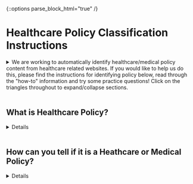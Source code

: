 {::options parse_block_html="true" /}

# Healthcare Policy Classification Instructions
<details>
 <summary>
We are working to automatically identify healthcare/medical policy content from healthcare related websites. If you would like to help us do this, please find the instructions for identifying policy below, read through the "how-to" information and try some practice questions! Click on the triangles throughout to expand/collapse sections.
  </summary>
 <br/>
 
If you like what you see, please search "Classify medial policy documents" at [https://worker.mturk.com/](https://worker.mturk.com/)! 
 
#### Qualification Test
A qualification test is required before working on these HITs and may be updated at any time. There is no tolerance of spamming. Your answers are compared to other answers which allow us to determine the accuracy of your work. If we later find that your performance is significantly lower than what you did in the qualification task and compared to other common questions, we retain the right to reject your HITs or block you from this work.

#### MTurk HIT
Read the pdf content presented in the MTurk HIT and select one of the policy classification answers:
  * Definitely
  * Probably
  * I am Not Sure
  * Probably Not
  * No

The content you review will either be medical policy or not, so you should always try to choose either "Definitely" or "No". We provide more choices than just "definitely" and "no" because we also want to know when something is very confusing. Some people might get the right answer and others will not. It is important that you are honest and that your answer reflects your confidence level. If you want, feel free to add a comment about your confusion in the "Feedback" section. Having this information helps us fine-tune our models. 

There are keywords in the document that may help identify whether certain medical policy _elements_ are likely to be present; however, a high number of keywords does not necessarily mean that the document is medical policy and likewise, a low number of keywords does not mean that the document is not a medical policy. If you want to 'jump' to the portion of a content with a keyword, copy the keyword then click into the content area of the page and use the find command (like Ctrl+F) and paste the keyword.

</details>
<br/>

## What is Healthcare Policy?
<details>
 <br/>
 
In general, a "policy" is a set of rules that someone puts into place. These rules are meant to be followed by the people they are being written for. In our case, we are looking at rules written for people or places involved in _healthcare_, like for a hospital or a doctor or an ambulance service. Here are a few of the types of healthcare policies:

**Reimbursement Policies** - Rules in healthcare surrounding when a service/item will be paid, or how much will be paid. These policies apply to the professionals providing the service and are not dependent on the particular insurance policy coverage an individual has. Services can be supplying medical equipment, medical treatment, therapy, transportation and more. Providers are reimbursed by submitting a "claim" to a healthcare payor (such as Medicaid, Medicare, or a commercial insurance company).

**Benefits Policies** - Another type of rule might be about how many times a person can go to a doctor in a year, or if their health insurance covers therapy or certain types of prescription medicine. Maybe a rule is about how much a person has to pay of their own money when they get a service. These are all benefits policies based on an individual's specific insurance policy language/terms. These can be different from one person to the next.

**Clinical Guideline Policies** - These are policies/guidelines to help healthcare providers (like doctors and nurses) treat people who have different illnesses. They are typically describing appropriate treatments for various diseases and may include statements like "Strongly Recommended" or have a star-rating on the effectiveness of the treatment. Sometimes it is more difficult to tell by what is written if it is a healthcare policy, but they are almost all referred to as "clinical guidelines."
</details>
<br/>

## How can you tell if it is a Heathcare or Medical Policy?
<details>
 <br/>
You can tell if something is "policy" if it says who it is a rule for and the result or outcome of the rule. Sometimes the rules can be complicated - when that happens, it is easier to tell if something is a policy by looking for the building blocks, or parts, of a policy to see if they are there.  If you find the key parts, then you probably have a policy.

## Parts of a Medical Policy
All policy should have all three of these components:

### Purpose Statement
 <details>
 <summary>
  The WHY
 </summary>
 <br/>
The purpose statement might be found at the beginning or the end of the content, but it will be more of an overview of why this policy is in place.  

One example is from the Medi-Cal California Medicaid policy for Anesthesia:
   > This section _is to assist providers in completing claims_ for anesthesia services. 
 
In the above case, the WHY of the policy "is to assist providers in completing claims". 
   Another example is from Humana and is a general statement that they put on all of their reimbursement policies:

   > This policy is made available _to provide information on certain Humana claims payment policies_.
</details>

### Scope Statement
<details>
 <summary>
  The WHO
 </summary>
 <br/>
The scope statement part of a policy is where the person making the rule states who the rule applies to (who the policy affects). Sometimes the WHY and the WHO might be mixed together.

Let's go back to the Medi-Cal California Medicaid policy for Anesthesia:

> This section is to assist _providers in completing claims for anesthesia services_. 
 
In the above example, the WHO is providers of anesthesia services.
A second example is from Aetna's published policy on Allergy Testing:

> Aetna considers specific allergy testing medically necessary _for members with clinically significant allergic history of symptoms_

While the Aetna policy is talking about medical necessity for members, meaning that it will only cover services under certain circumstances, the other WHO implied is the provider of those allergy testing services, even though they didn't say "providers of allergy testing". 
</details>

### Policy Statement(s)
<details>
 <summary>
  The WHAT
 </summary>
 <br/>
The Policy Statement is the part of the policy that explains the rule itself - it is the 'what'. This portion of the policy will talk about the requirements that must be followed - it is the essence of the rule or policy. Most of the time there are many policy statements (WHAT statements) in a policy or manual.  If you are reviewing a page and find even a single WHAT, you do not have to keep reviewing to find more (unless you aren't sure that it is policy and want to try to find a better example on the page).

Example: Texas Medicaid Ambulance Policy
> Providers must submit claims for emergency transport with the ET modifier on each procedure code submitted. 

These examples both state that the person submitting an insurance claim needs to follow a certain rule (WHAT). You don't need to understand anything about health insurance claims here, you can simply look for a statement that says to DO something under some condition.  It is like a formula "Do X when Y" or "If This, then That."
If we can rearrange the samples to fit this formula, then they are a policy statement.

Break it down:

Operator | Rule Text
--------- | -------------------------------
X | Use modifier ET on procedure code
WHEN |
Y | Submit claim for emergency transport

That could also read "IF you want to submit a claim for emergency transport, THEN you need to use modifer ET on the procedure code." 
</details>
<br/>
